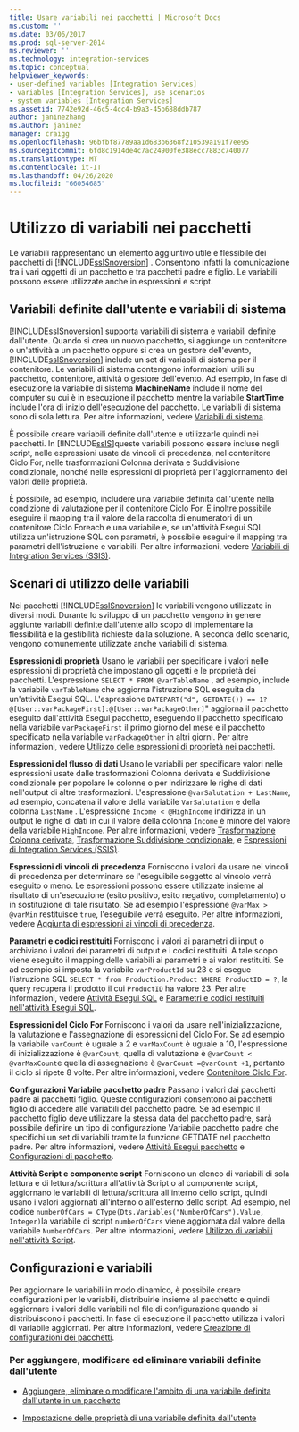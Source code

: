 ```yaml
---
title: Usare variabili nei pacchetti | Microsoft Docs
ms.custom: ''
ms.date: 03/06/2017
ms.prod: sql-server-2014
ms.reviewer: ''
ms.technology: integration-services
ms.topic: conceptual
helpviewer_keywords:
- user-defined variables [Integration Services]
- variables [Integration Services], use scenarios
- system variables [Integration Services]
ms.assetid: 7742e92d-46c5-4cc4-b9a3-45b688ddb787
author: janinezhang
ms.author: janinez
manager: craigg
ms.openlocfilehash: 96bfbf87789aa1d683b6368f210539a191f7ee95
ms.sourcegitcommit: 6fd8c1914de4c7ac24900fe388ecc7883c740077
ms.translationtype: MT
ms.contentlocale: it-IT
ms.lasthandoff: 04/26/2020
ms.locfileid: "66054685"
---
```

# <a name="use-variables-in-packages"></a>Utilizzo di variabili nei pacchetti
  Le variabili rappresentano un elemento aggiuntivo utile e flessibile dei pacchetti di [!INCLUDE[ssISnoversion](../includes/ssisnoversion-md.md)] . Consentono infatti la comunicazione tra i vari oggetti di un pacchetto e tra pacchetti padre e figlio. Le variabili possono essere utilizzate anche in espressioni e script.  
  
## <a name="user-defined-variables-and-system-variables"></a>Variabili definite dall'utente e variabili di sistema  
 [!INCLUDE[ssISnoversion](../includes/ssisnoversion-md.md)] supporta variabili di sistema e variabili definite dall'utente. Quando si crea un nuovo pacchetto, si aggiunge un contenitore o un'attività a un pacchetto oppure si crea un gestore dell'evento, [!INCLUDE[ssISnoversion](../includes/ssisnoversion-md.md)] include un set di variabili di sistema per il contenitore. Le variabili di sistema contengono informazioni utili su pacchetto, contenitore, attività o gestore dell'evento. Ad esempio, in fase di esecuzione la variabile di sistema **MachineName** include il nome del computer su cui è in esecuzione il pacchetto mentre la variabile **StartTime** include l'ora di inizio dell'esecuzione del pacchetto. Le variabili di sistema sono di sola lettura. Per altre informazioni, vedere [Variabili di sistema](system-variables.md).  
  
 È possibile creare variabili definite dall'utente e utilizzarle quindi nei pacchetti. In [!INCLUDE[ssIS](../includes/ssis-md.md)]queste variabili possono essere incluse negli script, nelle espressioni usate da vincoli di precedenza, nel contenitore Ciclo For, nelle trasformazioni Colonna derivata e Suddivisione condizionale, nonché nelle espressioni di proprietà per l'aggiornamento dei valori delle proprietà.  
  
 È possibile, ad esempio, includere una variabile definita dall'utente nella condizione di valutazione per il contenitore Ciclo For. È inoltre possibile eseguire il mapping tra il valore della raccolta di enumeratori di un contenitore Ciclo Foreach e una variabile e, se un'attività Esegui SQL utilizza un'istruzione SQL con parametri, è possibile eseguire il mapping tra parametri dell'istruzione e variabili. Per altre informazioni, vedere [Variabili di Integration Services &#40;SSIS&#41;](integration-services-ssis-variables.md).  
  
## <a name="variables-usage-scenarios"></a>Scenari di utilizzo delle variabili  
 Nei pacchetti [!INCLUDE[ssISnoversion](../includes/ssisnoversion-md.md)] le variabili vengono utilizzate in diversi modi. Durante lo sviluppo di un pacchetto vengono in genere aggiunte variabili definite dall'utente allo scopo di implementare la flessibilità e la gestibilità richieste dalla soluzione. A seconda dello scenario, vengono comunemente utilizzate anche variabili di sistema.  
  
 **Espressioni di proprietà** Usano le variabili per specificare i valori nelle espressioni di proprietà che impostano gli oggetti e le proprietà dei pacchetti. L'espressione `SELECT * FROM @varTableName` , ad esempio, include la variabile `varTableName` che aggiorna l'istruzione SQL eseguita da un'attività Esegui SQL. L'espressione `DATEPART("d", GETDATE()) == 1? @[User::varPackageFirst]:@[User::varPackageOther]`" aggiorna il pacchetto eseguito dall'attività Esegui pacchetto, eseguendo il pacchetto specificato nella variabile `varPackageFirst` il primo giorno del mese e il pacchetto specificato nella variabile `varPackageOther` in altri giorni. Per altre informazioni, vedere [Utilizzo delle espressioni di proprietà nei pacchetti](expressions/use-property-expressions-in-packages.md).  
  
 **Espressioni del flusso di dati** Usano le variabili per specificare valori nelle espressioni usate dalle trasformazioni Colonna derivata e Suddivisione condizionale per popolare le colonne o per indirizzare le righe di dati nell'output di altre trasformazioni. L'espressione `@varSalutation + LastName`, ad esempio, concatena il valore della variabile `VarSalutation` e della colonna `LastName` . L'espressione `Income < @HighIncome` indirizza in un output le righe di dati in cui il valore della colonna `Income` è minore del valore della variabile `HighIncome`. Per altre informazioni, vedere [Trasformazione Colonna derivata](data-flow/transformations/derived-column-transformation.md), [Trasformazione Suddivisione condizionale](data-flow/transformations/conditional-split-transformation.md), e [Espressioni di Integration Services &#40;SSIS&#41;](expressions/integration-services-ssis-expressions.md).  
  
 **Espressioni di vincoli di precedenza** Forniscono i valori da usare nei vincoli di precedenza per determinare se l'eseguibile soggetto al vincolo verrà eseguito o meno. Le espressioni possono essere utilizzate insieme al risultato di un'esecuzione (esito positivo, esito negativo, completamento) o in sostituzione di tale risultato. Se ad esempio l'espressione `@varMax > @varMin` restituisce `true`, l'eseguibile verrà eseguito. Per altre informazioni, vedere [Aggiunta di espressioni ai vincoli di precedenza](control-flow/precedence-constraints.md).  
  
 **Parametri e codici restituiti** Forniscono i valori ai parametri di input o archiviano i valori dei parametri di output e i codici restituiti. A tale scopo viene eseguito il mapping delle variabili ai parametri e ai valori restituiti. Se ad esempio si imposta la variabile `varProductId` su 23 e si esegue l'istruzione SQL `SELECT * from Production.Product WHERE ProductID = ?`, la query recupera il prodotto il cui `ProductID` ha valore 23. Per altre informazioni, vedere [Attività Esegui SQL](control-flow/execute-sql-task.md) e [Parametri e codici restituiti nell'attività Esegui SQL](../../2014/integration-services/parameters-and-return-codes-in-the-execute-sql-task.md).  
  
 **Espressioni del Ciclo For** Forniscono i valori da usare nell'inizializzazione, la valutazione e l'assegnazione di espressioni del Ciclo For. Se ad esempio la variabile `varCount` è uguale a 2 e `varMaxCount` è uguale a 10, l'espressione di inizializzazione è `@varCount`, quella di valutazione è  `@varCount < @varMaxCount`e quella di assegnazione è `@varCount =@varCount +1`, pertanto il ciclo si ripete 8 volte. Per altre informazioni, vedere [Contenitore Ciclo For](control-flow/for-loop-container.md).  
  
 **Configurazioni Variabile pacchetto padre** Passano i valori dai pacchetti padre ai pacchetti figlio. Queste configurazioni consentono ai pacchetti figlio di accedere alle variabili del pacchetto padre. Se ad esempio il pacchetto figlio deve utilizzare la stessa data del pacchetto padre, sarà possibile definire un tipo di configurazione Variabile pacchetto padre che specifichi un set di variabili tramite la funzione GETDATE nel pacchetto padre. Per altre informazioni, vedere [Attività Esegui pacchetto](control-flow/execute-package-task.md) e [Configurazioni di pacchetto](../../2014/integration-services/package-configurations.md).  
  
 **Attività Script e componente script** Forniscono un elenco di variabili di sola lettura e di lettura/scrittura all'attività Script o al componente script, aggiornano le variabili di lettura/scrittura all'interno dello script, quindi usano i valori aggiornati all'interno o all'esterno dello script. Ad esempio, nel codice `numberOfCars = CType(Dts.Variables("NumberOfCars").Value, Integer)`la variabile di script `numberOfCars` viene aggiornata dal valore della variabile `NumberOfCars`. Per altre informazioni, vedere [Utilizzo di variabili nell'attività Script](control-flow/script-task.md).  
  
## <a name="configurations-and-variables"></a>Configurazioni e variabili  
 Per aggiornare le variabili in modo dinamico, è possibile creare configurazioni per le variabili, distribuirle insieme al pacchetto e quindi aggiornare i valori delle variabili nel file di configurazione quando si distribuiscono i pacchetti. In fase di esecuzione il pacchetto utilizza i valori di variabile aggiornati. Per altre informazioni, vedere [Creazione di configurazioni dei pacchetti](../../2014/integration-services/create-package-configurations.md).  
  
### <a name="to-add-modify-and-delete-user-defined-variables"></a>Per aggiungere, modificare ed eliminare variabili definite dall'utente  
  
-   [Aggiungere, eliminare o modificare l'ambito di una variabile definita dall'utente in un pacchetto](../../2014/integration-services/add-delete-change-scope-of-user-defined-variable-in-a-package.md)  
  
-   [Impostazione delle proprietà di una variabile definita dall'utente](../../2014/integration-services/set-the-properties-of-a-user-defined-variable.md)  
  
  
